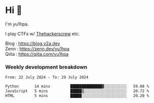 # Hi 👋

I'm yu1hpa.

I play CTFs w/ [Thehackerscrew](https://www.thehackerscrew.team/) etc.

Blog : https://blog.y2a.dev  
Zenn : https://zenn.dev/yu1hpa  
Qiita : https://qiita.com/yu1hpa  

### Weekly development breakdown

<!--START_SECTION:waka-->

```txt
From: 22 July 2024 - To: 29 July 2024

Python       14 mins         ██████████████▓░░░░░░░░░░   59.08 %
JavaScript   5 mins          █████▒░░░░░░░░░░░░░░░░░░░   20.72 %
HTML         5 mins          █████░░░░░░░░░░░░░░░░░░░░   20.20 %
```

<!--END_SECTION:waka-->

